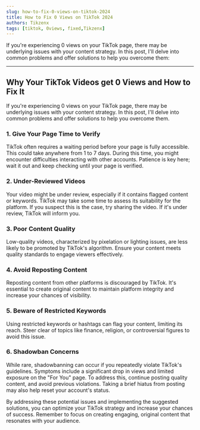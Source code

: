 ```yaml
---
slug: how-to-fix-0-views-on-tiktok-2024
title: How to Fix 0 Views on TikTok 2024
authors: Tikzenx
tags: [tiktok, 0views, fixed,Tikzenx]
---
```


If you're experiencing 0 views on your TikTok page, there may be underlying issues with your content strategy. In this post, I'll delve into common problems and offer solutions to help you overcome them:
<!--truncate-->
---

## Why Your TikTok Videos get 0 Views and How to Fix It

If you're experiencing 0 views on your TikTok page, there may be underlying issues with your content strategy. In this post, I'll delve into common problems and offer solutions to help you overcome them.

### 1. **Give Your Page Time to Verify**

TikTok often requires a waiting period before your page is fully accessible. This could take anywhere from 1 to 7 days. During this time, you might encounter difficulties interacting with other accounts. Patience is key here; wait it out and keep checking until your page is verified.

### 2. **Under-Reviewed Videos**

Your video might be under review, especially if it contains flagged content or keywords. TikTok may take some time to assess its suitability for the platform. If you suspect this is the case, try sharing the video. If it's under review, TikTok will inform you.

### 3. **Poor Content Quality**

Low-quality videos, characterized by pixelation or lighting issues, are less likely to be promoted by TikTok's algorithm. Ensure your content meets quality standards to engage viewers effectively.

### 4. **Avoid Reposting Content**

Reposting content from other platforms is discouraged by TikTok. It's essential to create original content to maintain platform integrity and increase your chances of visibility.

### 5. **Beware of Restricted Keywords**

Using restricted keywords or hashtags can flag your content, limiting its reach. Steer clear of topics like finance, religion, or controversial figures to avoid this issue.

### 6. **Shadowban Concerns**

While rare, shadowbanning can occur if you repeatedly violate TikTok's guidelines. Symptoms include a significant drop in views and limited exposure on the "For You" page. To address this, continue posting quality content, and avoid previous violations. Taking a brief hiatus from posting may also help reset your account's status.

By addressing these potential issues and implementing the suggested solutions, you can optimize your TikTok strategy and increase your chances of success. Remember to focus on creating engaging, original content that resonates with your audience.
